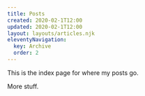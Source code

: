 ```yaml
---
title: Posts
created: 2020-02-1T12:00 
updated: 2020-02-1T12:00
layout: layouts/articles.njk
eleventyNavigation:
  key: Archive
  order: 2
---
```


This is the index page for where my posts go.

More stuff.